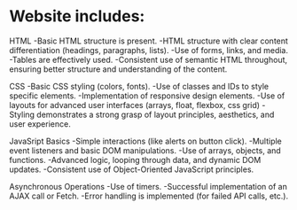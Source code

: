 # Website includes:

HTML
-Basic HTML structure is present.
-HTML structure with clear content differentiation (headings, paragraphs, lists).
-Use of forms, links, and media.
-Tables are effectively used.
-Consistent use of semantic HTML throughout, ensuring better structure and understanding of the content.


CSS
-Basic CSS styling (colors, fonts).
-Use of classes and IDs to style specific elements.
-Implementation of responsive design elements.
-Use of layouts for advanced user interfaces (arrays, float, flexbox, css grid)
-Styling demonstrates a strong grasp of layout principles, aesthetics, and user experience.


JavaSript Basics
-Simple interactions (like alerts on button click).
-Multiple event listeners and basic DOM manipulations.
-Use of arrays, objects, and functions.
-Advanced logic, looping through data, and dynamic DOM updates.
-Consistent use of Object-Oriented JavaScript principles.


Asynchronous Operations
-Use of timers.
-Successful implementation of an AJAX call or Fetch.
-Error handling is implemented (for failed API calls, etc.).
